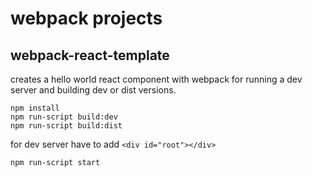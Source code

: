 webpack projects
================
webpack-react-template
----------------------
creates a hello world react component with webpack for running a dev server and building dev or dist versions.

~~~~
npm install
npm run-script build:dev
npm run-script build:dist
~~~~

for dev server have to add
`<div id="root"></div>`

~~~~
npm run-script start
~~~~
